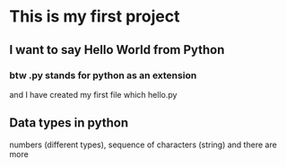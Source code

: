 # This is my first project

## I want to say Hello World from Python

### btw .py stands for python as an extension

and I have created my first file which hello.py


## Data types in python
numbers (different types), sequence of characters (string) and there are more



